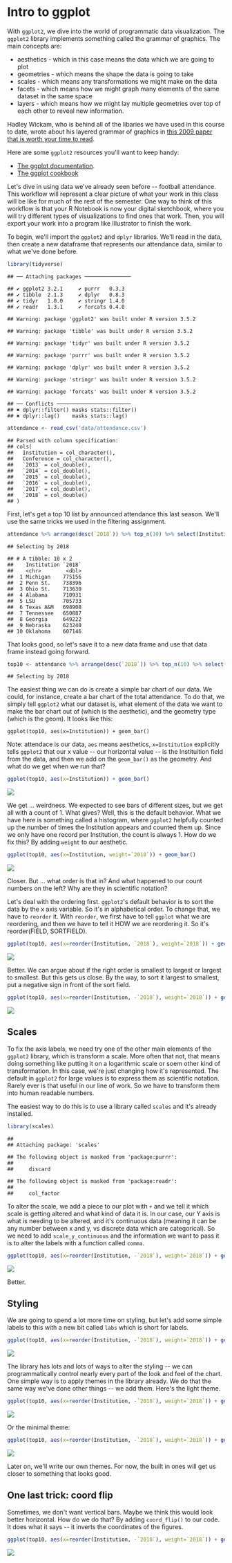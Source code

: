 # Intro to ggplot

With `ggplot2`, we dive into the world of programmatic data visualization. The `ggplot2` library implements something called the grammar of graphics. The main concepts are: 

* aesthetics - which in this case means the data which we are going to plot
* geometries - which means the shape the data is going to take
* scales - which means any transformations we might make on the data
* facets - which means how we might graph many elements of the same dataset in the same space
* layers - which means how we might lay multiple geometries over top of each other to reveal new information.

Hadley Wickam, who is behind all of the libaries we have used in this course to date, wrote about his layered grammar of graphics in [this 2009 paper that is worth your time to read](http://byrneslab.net/classes/biol607/readings/wickham_layered-grammar.pdf). 

Here are some `ggplot2` resources you'll want to keep handy: 

* [The ggplot documentation](http://ggplot2.tidyverse.org/reference/index.html).
* [The ggplot cookbook](http://www.cookbook-r.com/Graphs/)

Let's dive in using data we've already seen before -- football attendance. This workflow will represent a clear picture of what your work in this class will be like for much of the rest of the semester. One way to think of this workflow is that your R Notebook is now your digital sketchbook, where you will try different types of visualizations to find ones that work. Then, you will export your work into a program like Illustrator to finish the work. 

To begin, we'll import the `ggplot2` and `dplyr` libraries. We'll read in the data, then create a new dataframe that represents our attendance data, similar to what we've done before. 


```r
library(tidyverse)
```

```
## ── Attaching packages ───────────────
```

```
## ✔ ggplot2 3.2.1     ✔ purrr   0.3.3
## ✔ tibble  2.1.3     ✔ dplyr   0.8.3
## ✔ tidyr   1.0.0     ✔ stringr 1.4.0
## ✔ readr   1.3.1     ✔ forcats 0.4.0
```

```
## Warning: package 'ggplot2' was built under R version 3.5.2
```

```
## Warning: package 'tibble' was built under R version 3.5.2
```

```
## Warning: package 'tidyr' was built under R version 3.5.2
```

```
## Warning: package 'purrr' was built under R version 3.5.2
```

```
## Warning: package 'dplyr' was built under R version 3.5.2
```

```
## Warning: package 'stringr' was built under R version 3.5.2
```

```
## Warning: package 'forcats' was built under R version 3.5.2
```

```
## ── Conflicts ────────────────────────
## ✖ dplyr::filter() masks stats::filter()
## ✖ dplyr::lag()    masks stats::lag()
```


```r
attendance <- read_csv('data/attendance.csv')
```

```
## Parsed with column specification:
## cols(
##   Institution = col_character(),
##   Conference = col_character(),
##   `2013` = col_double(),
##   `2014` = col_double(),
##   `2015` = col_double(),
##   `2016` = col_double(),
##   `2017` = col_double(),
##   `2018` = col_double()
## )
```

First, let's get a top 10 list by announced attendance this last season. We'll use the same tricks we used in the filtering assignment. 


```r
attendance %>% arrange(desc(`2018`)) %>% top_n(10) %>% select(Institution, `2018`)
```

```
## Selecting by 2018
```

```
## # A tibble: 10 x 2
##    Institution `2018`
##    <chr>        <dbl>
##  1 Michigan    775156
##  2 Penn St.    738396
##  3 Ohio St.    713630
##  4 Alabama     710931
##  5 LSU         705733
##  6 Texas A&M   698908
##  7 Tennessee   650887
##  8 Georgia     649222
##  9 Nebraska    623240
## 10 Oklahoma    607146
```

That looks good, so let's save it to a new data frame and use that data frame instead going forward.


```r
top10 <- attendance %>% arrange(desc(`2018`)) %>% top_n(10) %>% select(Institution, `2018`)
```

```
## Selecting by 2018
```

The easiest thing we can do is create a simple bar chart of our data. We could, for instance, create a bar chart of the total attendance. To do that, we simply tell `ggplot2` what our dataset is, what element of the data we want to make the bar chart out of (which is the aesthetic), and the geometry type (which is the geom). It looks like this:

`ggplot(top10, aes(x=Institution)) + geom_bar()` 

Note: attendace is our data, `aes` means aesthetics, `x=Institution` explicitly tells `ggplot2` that our x value -- our horizontal value -- is the Instituition field from the data, and then we add on the `geom_bar()` as the geometry. And what do we get when we run that? 


```r
ggplot(top10, aes(x=Institution)) + geom_bar()
```

![](12-ggplot_files/figure-epub3/unnamed-chunk-5-1.png)<!-- -->

We get ... weirdness. We expected to see bars of different sizes, but we get all with a count of 1. What gives? Well, this is the default behavior. What we have here is something called a histogram, where `ggplot2` helpfully counted up the number of times the Institution appears and counted them up. Since we only have one record per Institution, the count is always 1. How do we fix this? By adding `weight` to our aesthetic. 


```r
ggplot(top10, aes(x=Institution, weight=`2018`)) + geom_bar()
```

![](12-ggplot_files/figure-epub3/unnamed-chunk-6-1.png)<!-- -->

Closer. But ... what order is that in? And what happened to our count numbers on the left? Why are they in scientific notation?

Let's deal with the ordering first. `ggplot2`'s default behavior is to sort the data by the x axis variable. So it's in alphabetical order. To change that, we have to `reorder` it. With `reorder`, we first have to tell `ggplot` what we are reordering, and then we have to tell it HOW we are reordering it. So it's reorder(FIELD, SORTFIELD). 


```r
ggplot(top10, aes(x=reorder(Institution, `2018`), weight=`2018`)) + geom_bar()
```

![](12-ggplot_files/figure-epub3/unnamed-chunk-7-1.png)<!-- -->

Better. We can argue about if the right order is smallest to largest or largest to smallest. But this gets us close. By the way, to sort it largest to smallest, put a negative sign in front of the sort field. 


```r
ggplot(top10, aes(x=reorder(Institution, -`2018`), weight=`2018`)) + geom_bar()
```

![](12-ggplot_files/figure-epub3/unnamed-chunk-8-1.png)<!-- -->

## Scales

To fix the axis labels, we need try one of the other main elements of the `ggplot2` library, which is transform a scale. More often that not, that means doing something like putting it on a logarithmic scale or soem other kind of transformation. In this case, we're just changing how it's represented. The default in `ggplot2` for large values is to express them as scientific notation. Rarely ever is that useful in our line of work. So we have to transform them into human readable numbers. 

The easiest way to do this is to use a library called `scales` and it's already installed.


```r
library(scales)
```

```
## 
## Attaching package: 'scales'
```

```
## The following object is masked from 'package:purrr':
## 
##     discard
```

```
## The following object is masked from 'package:readr':
## 
##     col_factor
```

To alter the scale, we add a piece to our plot with `+` and we tell it which scale is getting altered and what kind of data it is. In our case, our Y axis is what is needing to be altered, and it's continuous data (meaning it can be any number between x and y, vs discrete data which are categorical). So we need to add `scale_y_continuous` and the information we want to pass it is to alter the labels with a function called `comma`. 


```r
ggplot(top10, aes(x=reorder(Institution, -`2018`), weight=`2018`)) + geom_bar() + scale_y_continuous(labels=comma)
```

![](12-ggplot_files/figure-epub3/unnamed-chunk-10-1.png)<!-- -->

Better. 

## Styling

We are going to spend a lot more time on styling, but let's add some simple labels to this with a new bit called `labs` which is short for labels. 


```r
ggplot(top10, aes(x=reorder(Institution, -`2018`), weight=`2018`)) + geom_bar() + scale_y_continuous(labels=comma) + labs(title="Top 10 Football Programs By Attendance", x="School", y="Attendance")
```

![](12-ggplot_files/figure-epub3/unnamed-chunk-11-1.png)<!-- -->

The library has lots and lots of ways to alter the styling -- we can programmatically control nearly every part of the look and feel of the chart. One simple way is to apply themes in the library already. We do that the same way we've done other things -- we add them. Here's the light theme. 


```r
ggplot(top10, aes(x=reorder(Institution, -`2018`), weight=`2018`)) + geom_bar() + scale_y_continuous(labels=comma) + labs(title="Top 10 Football Programs By Attendance", x="School", y="Attendance") + theme_light()
```

![](12-ggplot_files/figure-epub3/unnamed-chunk-12-1.png)<!-- -->

Or the minimal theme:


```r
ggplot(top10, aes(x=reorder(Institution, -`2018`), weight=`2018`)) + geom_bar() + scale_y_continuous(labels=comma) + labs(title="Top 10 Football Programs By Attendance", x="School", y="Attendance") + theme_minimal()
```

![](12-ggplot_files/figure-epub3/unnamed-chunk-13-1.png)<!-- -->

Later on, we'll write our own themes. For now, the built in ones will get us closer to something that looks good.

## One last trick: coord flip

Sometimes, we don't want vertical bars. Maybe we think this would look better horizontal. How do we do that? By adding `coord_flip()` to our code. It does what it says -- it inverts the coordinates of the figures.


```r
ggplot(top10, aes(x=reorder(Institution, -`2018`), weight=`2018`)) + geom_bar() + scale_y_continuous(labels=comma) + labs(title="Top 10 Football Programs By Attendance", x="School", y="Attendance") + theme_minimal() + coord_flip()
```

![](12-ggplot_files/figure-epub3/unnamed-chunk-14-1.png)<!-- -->
